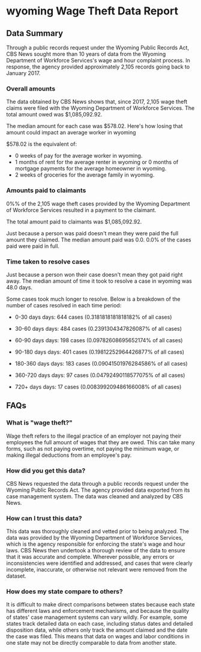 # wyoming Wage Theft Data Report

## Data Summary

Through a public records request under the Wyoming Public Records Act, CBS News sought more than 10 years of data from the Wyoming Department of Workforce Services's wage and hour complaint process. In response, the agency provided approximately 2,105 records going back to January 2017.



### Overall amounts

The data obtained by CBS News shows that, since 2017, 2,105 wage theft claims were filed with the Wyoming Department of Workforce Services. The total amount owed was $1,085,092.92.

The median amount for each case was $578.02. Here's how losing that amount could impact an average worker in wyoming

$578.02 is the equivalent of: 
* 0 weeks of pay for the average worker in wyoming.
* 1 months of rent for the average renter in wyoming or 0 months of mortgage payments for the average homeowner in wyoming.
* 2 weeks of groceries for the average family in wyoming.

### Amounts paid to claimants

0%% of the 2,105 wage theft cases provided by the Wyoming Department of Workforce Services resulted in a payment to the claimant. 

The total amount paid to claimants was $1,085,092.92.

Just because a person was paid doesn't mean they were paid the full amount they claimed. The median amount paid was 0.0. 0.0% of the cases paid were paid in full.


### Time taken to resolve cases

Just because a person won their case doesn't mean they got paid right away. The median amount of time it took to resolve a case in wyoming was 48.0 days.

Some cases took much longer to resolve. Below is a breakdown of the number of cases resolved in each time period: 

* 0-30 days days: 644 cases (0.3181818181818182% of all cases)

* 30-60 days days: 484 cases (0.2391304347826087% of all cases)

* 60-90 days days: 198 cases (0.09782608695652174% of all cases)

* 90-180 days days: 401 cases (0.19812252964426877% of all cases)

* 180-360 days days: 183 cases (0.09041501976284586% of all cases)

* 360-720 days days: 97 cases (0.04792490118577075% of all cases)

* 720+ days days: 17 cases (0.008399209486166008% of all cases)



## FAQs

### What is "wage theft?"

Wage theft refers to the illegal practice of an employer not paying their employees the full amount of wages that they are owed. This can take many forms, such as not paying overtime, not paying the minimum wage, or making illegal deductions from an employee's pay.

###  How did you get this data?

CBS News requested the data through a public records request under the Wyoming Public Records Act. The agency provided data exported from its case management system. The data was cleaned and analyzed by CBS News.

### How can I trust this data? 

This data was thoroughly cleaned and vetted prior to being analyzed. The data was provided by the Wyoming Department of Workforce Services, which is the agency responsible for enforcing the state's wage and hour laws. CBS News then undertook a thorough review of the data to ensure that it was accurate and complete. Wherever possible, any errors or inconsistencies were identified and addressed, and cases that were clearly incomplete, inaccurate, or otherwise not relevant were removed from the dataset.

### How does my state compare to others? 

It is difficult to make direct comparisons between states because each state has different laws and enforcement mechanisms, and because the quality of states' case management systems can vary wildly. For example, some states track detailed data on each case, including status dates and detailed disposition data, while others only track the amount claimed and the date the case was filed. This means that data on wages and labor conditions in one state may not be directly comparable to data from another state.